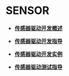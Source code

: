 # SENSOR<a name="ZH-CN_TOPIC_0000001128803029"></a>

-   **[传感器驱动开发概述](传感器驱动开发概述.md)**  

-   **[传感器驱动开发指导](传感器驱动开发指导.md)**  

-   **[传感器驱动开发实例](传感器驱动开发实例.md)**  

-   **[传感器驱动测试指导](传感器驱动测试指导.md)**  


